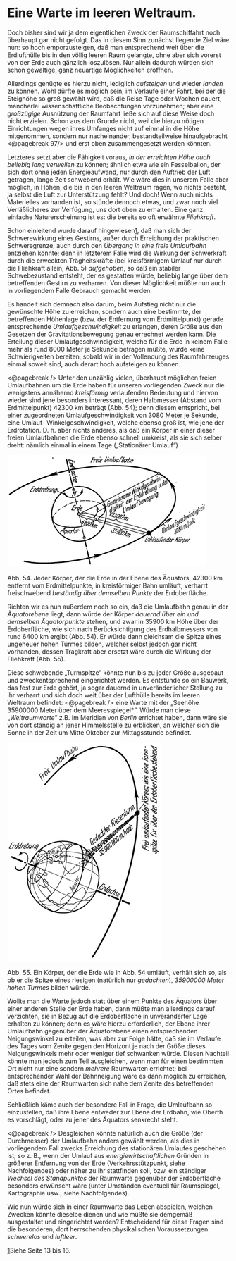 Eine Warte im leeren Weltraum.
==============================

Doch bisher sind wir ja dem eigentlichen Zweck der Raumschiffahrt
noch überhaupt gar nicht gefolgt. Das in diesem Sinn
zunächst liegende Ziel wäre nun: so hoch emporzusteigen, daß
man entsprechend weit über die Erdlufthülle bis in den völlig
leeren Raum gelangte, ohne aber sich vorerst von der Erde auch
gänzlich loszulösen. Nur allein dadurch würden sich schon gewaltige,
ganz neuartige Möglichkeiten eröffnen.

Allerdings genügte es hierzu nicht, lediglich *aufsteigen* und
wieder *landen* zu können. Wohl dürfte es möglich sein, im Verlaufe
einer Fahrt, bei der die Steighöhe so groß gewählt wird,
daß die Reise Tage oder Wochen dauert, mancherlei wissenschaftliche
Beobachtungen vorzunehmen; aber eine *großzügige* Ausnützung
der Raumfahrt ließe sich auf diese Weise doch nicht erzielen.
Schon aus dem Grunde nicht, weil die hierzu nötigen
Einrichtungen wegen ihres Umfanges nicht auf einmal in die Höhe
mitgenommen, sondern nur nacheinander, bestandteilweise hinaufgebracht
<@pagebreak 97/> und erst oben zusammengesetzt werden könnten.

Letzteres setzt aber die Fähigkeit voraus, *in der erreichten
Höhe auch beliebig lang verweilen* zu können; ähnlich etwa
wie ein Fesselballon, der sich dort ohne jeden Energieaufwand,
nur durch den Auftrieb der Luft getragen, lange Zeit schwebend
erhält. Wie wäre dies in unserem Falle aber möglich, in Höhen,
die bis in den leeren Weltraum ragen, wo nichts besteht, ja
selbst die Luft zur Unterstützung fehlt? Und doch! Wenn auch
nichts Materielles vorhanden ist, so stünde dennoch etwas, und
zwar noch viel Verläßlicheres zur Verfügung, uns dort oben zu
erhalten. Eine ganz einfache Naturerscheinung ist es: die bereits
so oft erwähnte *Fliehkraft*.

Schon einleitend wurde darauf hingewiesen<a class="refnote" id="rn1" href="#fn1">1</a>,
daß man sich der Schwerewirkung eines Gestirns, außer durch Erreichung der
praktischen Schweregrenze, auch durch den *Übergang in eine freie
Umlaufbahn* entziehen könnte; denn in letzterem Falle wird
die Wirkung der Schwerkraft durch die erweckten Trägheitskräfte
(bei kreisförmigem Umlauf nur durch die Fliehkraft allein, Abb. 5)
*aufgehoben*, so daß ein stabiler Schwebezustand entsteht, der
es gestatten würde, beliebig lange über dem betreffenden Gestirn
zu verharren. Von dieser Möglichkeit müßte nun auch in vorliegendem
Falle Gebrauch gemacht werden.

Es handelt sich demnach also darum, beim Aufstieg nicht nur
die gewünschte Höhe zu erreichen, sondern auch eine bestimmte,
der betreffenden Höhenlage (bzw. der Entfernung vom Erdmittelpunkt)
gerade entsprechende *Umlaufgeschwindigkeit* zu erlangen,
deren Größe aus den Gesetzen der Gravitationsbewegung genau
errechnet werden kann. Die Erteilung dieser Umlaufgeschwindigkeit,
welche für die Erde in keinem Falle mehr als rund 8000 Meter
je Sekunde betragen müßte, würde keine Schwierigkeiten bereiten,
sobald wir in der Vollendung des Raumfahrzeuges einmal soweit
sind, auch derart hoch aufsteigen zu können.

<@pagebreak /> Unter den unzählig vielen, überhaupt möglichen freien Umlaufbahnen
um die Erde haben für unseren vorliegenden Zweck
nur die wenigstens annähernd *kreisförmig* verlaufenden Bedeutung
und hiervon wieder sind jene besonders interessant,
deren Halbmesser (Abstand vom Erdmittelpunkt) 42300 km beträgt
(Abb. 54); denn diesem entspricht, bei einer zugeordneten
Umlaufgeschwindigkeit von 3080 Meter je Sekunde, eine Umlauf-
Winkelgeschwindigkeit, welche ebenso groß ist, wie jene der
Erdrotation. D. h. aber nichts anderes, als daß ein Körper in einer
dieser freien Umlaufbahnen die Erde ebenso schnell
umkreist, als sie sich selber dreht: nämlich einmal in
einem Tage („Stationärer Umlauf“)

<div class="image left"><img alt="Veranschaulichung einer freischwebenden Umlaufbahn um die Erde" src="abb54.png"/>
<p>Abb. 54. Jeder Körper, der die Erde in der Ebene des
Äquators, 42300 km entfernt vom Erdmittelpunkte, in
kreisförmiger Bahn umläuft, verharrt freischwebend <em>beständig
über demselben Punkte</em> der Erdoberfläche.</p></div>

Richten wir es nun außerdem noch so ein, daß die
Umlaufbahn genau in der *Äquatorebene* liegt,
dann würde der Körper *dauernd über ein und demselben
Äquatorpunkte* stehen, und zwar in 35900 km Höhe über
der Erdoberfläche, wie sich nach Berücksichtigung des Erdhalbmessers
von rund 6400 km ergibt (Abb. 54). Er würde dann
gleichsam die Spitze eines ungeheuer hohen Turmes bilden, welcher
selbst jedoch gar nicht vorhanden, dessen Tragkraft aber
ersetzt wäre durch die Wirkung der Fliehkraft (Abb. 55).

Diese schwebende „Turmspitze” könnte nun bis zu jeder Größe
ausgebaut und zweckentsprechend eingerichtet werden. Es entstünde
so ein Bauwerk, das fest zur Erde gehört, ja sogar
dauernd in unveränderlicher Stellung zu ihr verharrt und sich
doch weit über der Lufthülle bereits im leeren Weltraum befindet:
<@pagebreak /> eine Warte mit der „Seehöhe 35900000 Meter über
dem Meeresspiegel*”. Würde man diese „*Weltraumwarte*” z.B.
im Meridian von *Berlin* errichtet haben, dann wäre sie von dort
ständig an jener Himmelsstelle zu erblicken, an welcher sich die
Sonne in der Zeit um Mitte Oktober zur Mittagsstunde befindet.

<div class="image right"><img alt="Veranschaulichung eines gedachten Riesenturmes" src="abb55.png"/>
<p>Abb. 55. Ein Körper, der die Erde wie in Abb. 54 umläuft, verhält sich so, als ob er
die Spitze eines riesigen (natürlich nur <em>gedachten</em>), <em>35900000 Meter hohen
Turmes</em> bilden würde.</p></div>

Wollte man die Warte jedoch statt über einem Punkte des Äquators über einer
anderen Stelle der Erde haben, dann müßte man allerdings darauf verzichten, sie in
Bezug auf die Erdoberfläche in unveränderter Lage erhalten zu können; denn es wäre
hierzu erforderlich, der Ebene ihrer Umlaufbahn gegenüber der Äquatorebene einen
entsprechenden Neigungswinkel zu erteilen, was aber zur Folge hätte, daß sie im Verlaufe des
Tages vom Zenite gegen den Horizont je nach der Größe dieses Neigungswinkels mehr
oder weniger tief schwanken würde. Diesen Nachteil könnte man jedoch zum Teil
ausgleichen, wenn man für einen bestimmten Ort nicht nur eine sondern *mehrere*
Raumwarten errichtet; bei entsprechender Wahl der Bahnneigung wäre
es dann möglich zu erreichen, daß stets eine der Raumwarten
sich nahe dem Zenite des betreffenden Ortes befindet.

Schließlich käme auch der besondere Fall in Frage, die Umlaufbahn
so einzustellen, daß ihre Ebene entweder zur Ebene der Erdbahn,
wie Oberth es vorschlägt, oder zu jener des Äquators senkrecht steht.

<@pagebreak /> Desgleichen könnte natürlich auch die Größe (der Durchmesser)
der Umlaufbahn anders gewählt werden, als dies in vorliegendem
Fall zwecks Erreichung des stationären Umlaufes geschehen ist;
so z. B., wenn der Umlauf aus *energiewirtschaftlichen*
Gründen in größerer Entfernung von der Erde (Verkehrsstützpunkt,
siehe Nachfolgendes) oder näher zu ihr stattfinden soll,
bzw. ein ständiger *Wechsel des Standpunktes* der Raumwarte
gegenüber der Erdoberfläche besonders erwünscht wäre
(unter Umständen eventuell für Raumspiegel, Kartographie usw.,
siehe Nachfolgendes).

Wie nun würde sich in einer Raumwarte das Leben abspielen,
welchen Zwecken könnte dieselbe dienen und wie müßte sie demgemäß
ausgestaltet und eingerichtet werden? Entscheidend für
diese Fragen sind die besonderen, dort herrschenden physikalischen
Voraussetzungen: *schwerelos* und *luftleer*.

<div class="footnote" id="fn1"><a href="#rn1">1</a>Siehe Seite 13 bis 16.</div>

